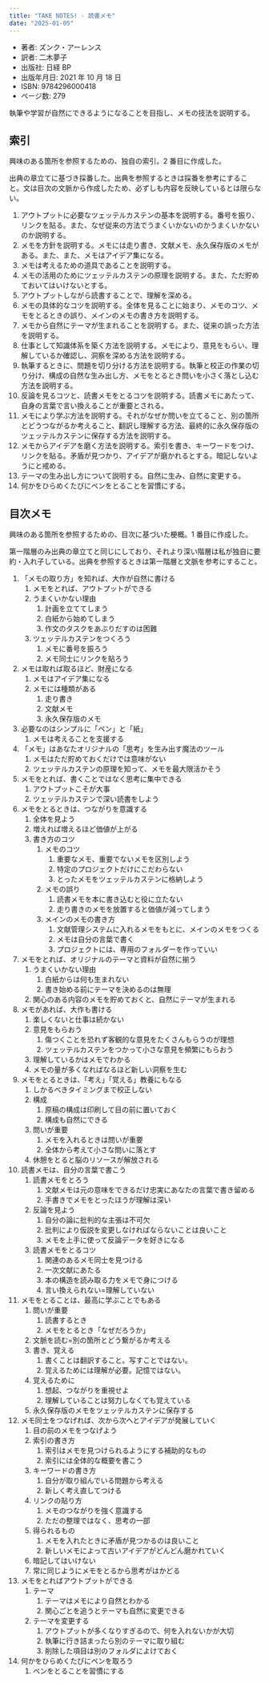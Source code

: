 ```yaml
---
title: "TAKE NOTES! - 読書メモ"
date: "2025-01-05"
---
```

- 著者: ズンク・アーレンス
- 訳者: 二木夢子
- 出版社: 日経 BP
- 出版年月日: 2021 年 10 月 18 日
- ISBN: 9784296000418
- ページ数: 279

執筆や学習が自然にできるようになることを目指し、メモの技法を説明する。

## 索引

興味のある箇所を参照するための、独自の索引。2 番目に作成した。

出典の章立てに基づき採番した。出典を参照するときは採番を参考にすること。文は目次の文脈から作成したため、必ずしも内容を反映しているとは限らない。

1. アウトプットに必要なツェッテルカステンの基本を説明する。番号を振り、リンクを貼る。また、なぜ従来の方法でうまくいかないのかうまくいかないのか説明する。
2. メモを方針を説明する。メモには走り書き、文献メモ、永久保存版のメモがある。また、また、メモはアイデア集になる。
3. メモは考えるための道具であることを説明する。
4. メモの活用のためにツェッテルカステンの原理を説明する。また、ただ貯めておいてはいけないとする。
5. アウトプットしながら読書することで、理解を深める。
6. メモの具体的なコツを説明する。全体を見ることに始まり、メモのコツ、メモをとるときの誤り、メインのメモの書き方を説明する。
7. メモから自然にテーマが生まれることを説明する。また、従来の誤った方法を説明する。
8. 仕事として知識体系を築く方法を説明する。メモにより、意見をもらい、理解しているか確認し、洞察を深める方法を説明する。
9. 執筆するときに、問題を切り分ける方法を説明する。執筆と校正の作業の切り分け、構成の自然な生み出し方、メモをとるとき問いを小さく落とし込む方法を説明する。
10. 反論を見るコツと、読書メモをとるコツを説明する。読書メモにあたって、自身の言葉で言い換えることが重要とされる。
11. メモにより学ぶ方法を説明する。それがなぜか問いを立てること、別の箇所とどうつながるか考えること、翻訳し理解する方法、最終的に永久保存版のツェッテルカステンに保存する方法を説明する。
12. メモからアイデアを磨く方法を説明する。索引を書き、キーワードをつけ、リンクを貼る。矛盾が見つかり、アイデアが磨かれるとする。暗記しないようにと戒める。
13. テーマの生み出し方について説明する。自然に生み、自然に変更する。
14. 何かをひらめくたびにペンをとることを習慣にする。

## 目次メモ

興味のある箇所を参照するための、目次に基づいた梗概。1 番目に作成した。

第一階層のみ出典の章立てと同じにしており、それより深い階層は私が独自に要約・入れ子している。出典を参照するときは第一階層と文脈を参考にすること。

1. 「メモの取り方」を知れば、大作が自然に書ける
	1. メモをとれば、アウトプットができる
	2. うまくいかない理由
		1. 計画を立ててしまう
		2. 白紙から始めてしまう
		3. 作文のタスクをあぶりだすのは困難
	3. ツェッテルカステンをつくろう
		1. メモに番号を振ろう
		2. メモ同士にリンクを貼ろう
2. メモは取れば取るほど、財産になる
	1. メモはアイデア集になる
	2. メモには種類がある
		1. 走り書き
		2. 文献メモ
		3. 永久保存版のメモ
3. 必要なのはシンプルに「ペン」と「紙」
	1. メモは考えることを支援する
4. 「メモ」はあなたオリジナルの「思考」を生み出す魔法のツール
	1. メモはただ貯めておくだけでは意味がない
	2. ツェッテルカステンの原理を知って、メモを最大限活かそう
5. メモをとれば、書くことではなく思考に集中できる
	1. アウトプットこそが大事
	2. ツェッテルカステンで深い読書をしよう
6. メモをとるときは、つながりを意識する
	1. 全体を見よう
	2. 増えれば増えるほど価値が上がる
	3. 書き方のコツ
		1. メモのコツ
			1. 重要なメモ、重要でないメモを区別しよう
			2. 特定のプロジェクトだけにこだわらない
			3. とったメモをツェッテルカステンに格納しよう
		2. メモの誤り
			1. 読書メモを本に書き込むと役に立たない
			2. 走り書きのメモを放置すると価値が減ってしまう
		3. メインのメモの書き方
			1. 文献管理システムに入れるメモをもとに、メインのメモをつくる
			2. メモは自分の言葉で書く
			3. プロジェクトには、専用のフォルダーを作っていい
7. メモをとれば、オリジナルのテーマと資料が自然に揃う
	1. うまくいかない理由
		1. 白紙からは何も生まれない
		2. 書き始める前にテーマを決めるのは無理
	2. 関心のある内容のメモを貯めておくと、自然にテーマが生まれる
8. メモがあれば、大作も書ける
	1. 楽しくないと仕事は続かない
	2. 意見をもらおう
		1. 傷つくことを恐れず客観的な意見をたくさんもらうのが理想
		2. ツェッテルカステンをつかって小さな意見を頻繁にもらおう
	3. 理解しているかはメモでわかる
	4. メモの量が多くなればなるほど新しい洞察を生む
9. メモをとるときは、「考え」「覚える」教養にもなる
	1. しかるべきタイミングまで校正しない
	2. 構成
		1. 原稿の構成は印刷して目の前に置いておく
		2. 構成も自然にできる
	3. 問いが重要
		1. メモを入れるときは問いが重要
		2. 全体から考えて小さな問いに落とす
	4. 休憩をとると脳のリソースが解放される
10. 読書メモは、自分の言葉で書こう
	1. 読書メモをとろう
		1. 文献メモは元の意味をできるだけ忠実にあなたの言葉で書き留める
		2. 手書きでメモをとったほうが理解は深い
	2. 反論を見よう
		1. 自分の論に批判的な主張は不可欠
		2. 批判により仮説を変更しなければならないことは良いこと
		3. メモを上手に使って反論データを好きになる
	3. 読書メモをとるコツ
		1. 関連のあるメモ同士を見つける
		2. 一次文献にあたる
		3. 本の構造を読み取る力をメモで身につける
		4. 言い換えられない=理解していない
11. メモをとることは、最高に学ぶことでもある
	1. 問いが重要
		1. 読書するとき
		2. メモをとるとき「なぜだろうか」
	2. 文脈を読む=別の箇所とどう繋がるか考える
	3. 書き、覚える
		1. 書くことは翻訳すること。写すことではない。
		2. 覚えるためには理解が必要。記憶ではない。
	4. 覚えるために
		1. 想起、つながりを重視せよ
		2. 理解していることは努力しなくても覚えている
	5. 永久保存版のメモをツェッテルカステンに保存する
12. メモ同士をつなげれば、次から次へとアイデアが発展していく
	1. 目の前のメモをつなげよう
	2. 索引の書き方
		1. 索引はメモを見つけられるようにする補助的なもの
		2. 索引には全体的な概要を書こう
	3. キーワードの書き方
		1. 自分が取り組んでいる問題から考える
		2. 新しく考え直してつける
	4. リンクの貼り方
		1. メモのつながりを強く意識する
		2. ただの整理ではなく、思考の一部
	5. 得られるもの
		1. メモを入れたときに矛盾が見つかるのは良いこと
		2. 新しいメモによって古いアイデアがどんどん磨かれていく
	6. 暗記してはいけない
	7. 常に同じようにメモをとるから思考がはかどる
13. メモをとればアウトプットができる
	1. テーマ
		1. テーマはメモにより自然とわかる
		2. 関心ごとを追うとテーマも自然に変更できる
	2. テーマを変更する
		1. アウトプットが多くなりすぎるので、何を入れないかが大切
		2. 執筆に行き詰まったら別のテーマに取り組む
		3. 削除した項目は別のフォルダによけておく
14. 何かをひらめくたびにペンを取ろう
	1. ペンをとることを習慣にする